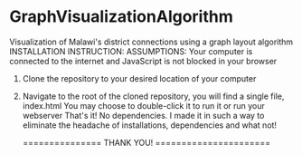 # GraphVisualizationAlgorithm
Visualization of Malawi's district connections using a graph layout algorithm
INSTALLATION INSTRUCTION:
ASSUMPTIONS: Your computer is connected to the internet and JavaScript is not blocked in your browser
1. Clone the repository to your desired location of your computer
2. Navigate to the root of the cloned repository, you will find a single file, index.html  You may choose to double-click it to run it or run your webserver
   That's it! No dependencies. I made it in such a way to eliminate the headache of installations, dependencies and what not!

   =============== THANK YOU! ======================

